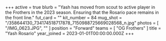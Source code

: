 +++
active = true
blurb = "Yash has moved from scout to active player in the Frothers in the 2023 season. Ensuring that the Rosario pace remains in the front line."
fut_card = ""
kit_number = 84
mug_shot = "/358644130_734174518717878_7150988725669028568_n.jpg"
photos = [ "/IMG_0623.JPG", "" ]
position = "Forward"
teams = [ "OG Frothers" ]
title = "Yash Rosario"
year_joined = 2023-01-01T00:00:00.000Z
+++

